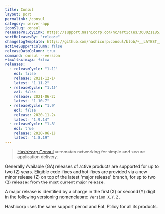 ```yaml
---
title: Consul
layout: post
permalink: /consul
category: server-app
iconSlug: consul
releasePolicyLink: https://support.hashicorp.com/hc/articles/360021185113
sortReleasesBy: "release"
changelogTemplate: https://github.com/hashicorp/consul/blob/v__LATEST__/CHANGELOG.md
activeSupportColumn: false
releaseDateColumn: true
command: consul --version
timelineImage: false
releases:
  - releaseCycle: "1.11"
    eol: false
    release: 2021-12-14
    latest: "1.11.2"
  - releaseCycle: "1.10"
    eol: false
    release: 2021-06-22
    latest: "1.10.7"
  - releaseCycle: "1.9"
    eol: false
    release: 2020-11-24
    latest: "1.9.14"
  - releaseCycle: "1.8"
    eol: true
    release: 2020-06-18
    latest: "1.8.19"
---
```

> [Hashicorp Consul](https://www.consul.io/) automates networking for simple and secure application delivery.

Generally Available (GA) releases of active products are supported for up to two (2) years. Eligible code-fixes and hot-fixes are provided via a new minor release (Z) on top of the latest "major release" branch, for up to two (2) releases from the most current major release. 

A major release is identified by a change in the first (X) or second (Y) digit in the following versioning nomenclature: `Version X.Y.Z.`

Hashicorp uses the same support period and EoL Policy for all its products.
